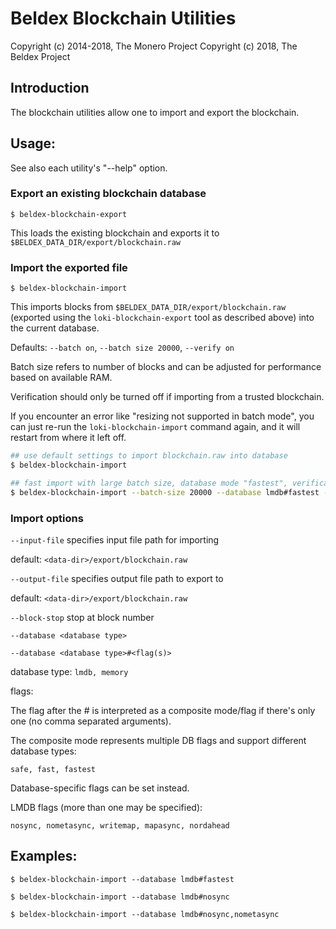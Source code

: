 # Beldex Blockchain Utilities

Copyright (c) 2014-2018, The Monero Project
Copyright (c)      2018, The Beldex Project

## Introduction

The blockchain utilities allow one to import and export the blockchain.

## Usage:

See also each utility's "--help" option.

### Export an existing blockchain database

`$ beldex-blockchain-export`

This loads the existing blockchain and exports it to `$BELDEX_DATA_DIR/export/blockchain.raw`

### Import the exported file

`$ beldex-blockchain-import`

This imports blocks from `$BELDEX_DATA_DIR/export/blockchain.raw` (exported using the
`loki-blockchain-export` tool as described above) into the current database.

Defaults: `--batch on`, `--batch size 20000`, `--verify on`

Batch size refers to number of blocks and can be adjusted for performance based on available RAM.

Verification should only be turned off if importing from a trusted blockchain.

If you encounter an error like "resizing not supported in batch mode", you can just re-run
the `loki-blockchain-import` command again, and it will restart from where it left off.

```bash
## use default settings to import blockchain.raw into database
$ beldex-blockchain-import

## fast import with large batch size, database mode "fastest", verification off
$ beldex-blockchain-import --batch-size 20000 --database lmdb#fastest --verify off

```

### Import options

`--input-file`
specifies input file path for importing

default: `<data-dir>/export/blockchain.raw`

`--output-file`
specifies output file path to export to

default: `<data-dir>/export/blockchain.raw`

`--block-stop`
stop at block number

`--database <database type>`

`--database <database type>#<flag(s)>`

database type: `lmdb, memory`

flags:

The flag after the # is interpreted as a composite mode/flag if there's only
one (no comma separated arguments).

The composite mode represents multiple DB flags and support different database types:

`safe, fast, fastest`

Database-specific flags can be set instead.

LMDB flags (more than one may be specified):

`nosync, nometasync, writemap, mapasync, nordahead`

## Examples:

```
$ beldex-blockchain-import --database lmdb#fastest

$ beldex-blockchain-import --database lmdb#nosync

$ beldex-blockchain-import --database lmdb#nosync,nometasync
```

